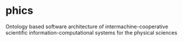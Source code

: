 # phics
Ontology based software architecture of intermachine-cooperative scientific information-computational systems for the physical sciences
